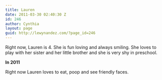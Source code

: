 ```yaml
---
title: Lauren
date: 2011-03-30 02:40:30 Z
id: 246
author: Cynthia
layout: page
guid: http://lewynandez.com/?page_id=246
---
```


Right now, Lauren is 4. She is fun loving and always smiling. She loves to play with her sister and her little brother and she is very shy in preschool.

**In 2011**
  
Right now Lauren loves to eat, poop and see friendly faces.